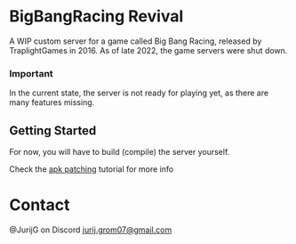 # BigBangRacing Revival
A WIP custom server for a game called Big Bang Racing, released by TraplightGames in 2016. As of late 2022, the game servers were shut down.

### Important
In the current state, the server is not ready for playing yet, as there are many features missing.

## Getting Started
For now, you will have to build (compile) the server yourself.

Check the [apk patching](docs/apk-patching.md) tutorial for more info

# Contact
@JurijG on Discord
jurij.grom07@gmail.com
